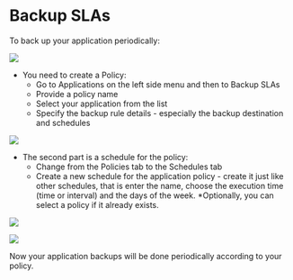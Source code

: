 # Backup SLAs

To back up your application periodically:

![](../../.gitbook/assets/applications-backup-slas-policies.jpg)

* You need to create a Policy:
  * Go to Applications on the left side menu and then to Backup SLAs
  * Provide a policy name
  * Select your application from the list
  * Specify the backup rule details - especially the backup destination and schedules

![](../../.gitbook/assets/applications-backup-slas-policies-create.jpg)

* The second part is a schedule for the policy:
  * Change from the Policies tab to the Schedules tab
  * Create a new schedule for the application policy - create it just like other schedules, that is enter the name, choose the execution time \(time or interval\) and the days of the week. \*Optionally, you can select a policy if it already exists.

![](../../.gitbook/assets/applications-backup-slas-schedules.jpg)

![](../../.gitbook/assets/applications-backup-slas-schedules-create.jpg)

Now your application backups will be done periodically according to your policy.

